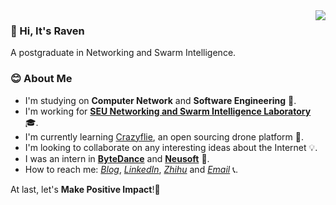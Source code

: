 
<a href="#">
  <img align="right" src="https://github-readme-stats-git-master.dreace.vercel.app/api?icon_color=586069&hide_border=true&title_color=a0a9af&username=RavenLite&show_icons=true">
</a>

### 👋 Hi, It's Raven 
A postgraduate in Networking and Swarm Intelligence.

### 😊 About Me
- I'm studying on **Computer Network** and **Software Engineering** 🔭.
- I'm working for **[SEU Networking and Swarm Intelligence Laboratory](https://github.com/SEU-NetSI)** 🎓.
- I'm currently learning [Crazyflie](https://www.bitcraze.io/), an open sourcing drone platform 🚁.
- I'm looking to collaborate on any interesting ideas about the Internet 💡.
- I was an intern in **[ByteDance](https://www.bytedance.com/en/)** and **[Neusoft](https://www.neusoft.com/)** 💎.
- How to reach me: *[Blog](https://ravenxu.top/)*, *[LinkedIn](https://www.linkedin.com/in/ravenxu/)*, *[Zhihu](https://www.zhihu.com/people/ravenxu98)* and *[Email](mailto:xrwgood@qq.com)* 📞.

At last, let's **Make Positive Impact**!💪
